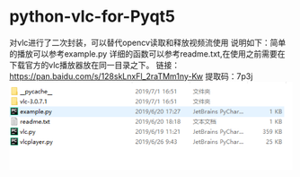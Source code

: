 # python-vlc-for-Pyqt5
对vlc进行了二次封装，可以替代opencv读取和释放视频流使用
说明如下：简单的播放可以参考example.py
详细的函数可以参考readme.txt,在使用之前需要在下载官方的vlc播放器放在同一目录之下。
链接：https://pan.baidu.com/s/128skLnxFl_2raTMm1ny-Kw 提取码：7p3j 
![image](https://github.com/H11zang/python-vlc-for-Pyqt5/blob/master/GA3ORKE6S96643E%7DBPYDF~B.png)
